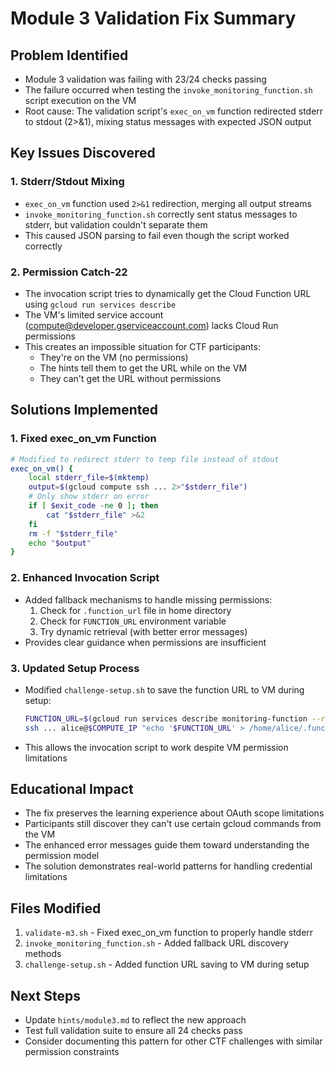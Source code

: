 # Module 3 Validation Fix Summary

## Problem Identified
- Module 3 validation was failing with 23/24 checks passing
- The failure occurred when testing the `invoke_monitoring_function.sh` script execution on the VM
- Root cause: The validation script's `exec_on_vm` function redirected stderr to stdout (2>&1), mixing status messages with expected JSON output

## Key Issues Discovered

### 1. Stderr/Stdout Mixing
- `exec_on_vm` function used `2>&1` redirection, merging all output streams
- `invoke_monitoring_function.sh` correctly sent status messages to stderr, but validation couldn't separate them
- This caused JSON parsing to fail even though the script worked correctly

### 2. Permission Catch-22
- The invocation script tries to dynamically get the Cloud Function URL using `gcloud run services describe`
- The VM's limited service account (compute@developer.gserviceaccount.com) lacks Cloud Run permissions
- This creates an impossible situation for CTF participants:
  - They're on the VM (no permissions)
  - The hints tell them to get the URL while on the VM
  - They can't get the URL without permissions

## Solutions Implemented

### 1. Fixed exec_on_vm Function
```bash
# Modified to redirect stderr to temp file instead of stdout
exec_on_vm() {
    local stderr_file=$(mktemp)
    output=$(gcloud compute ssh ... 2>"$stderr_file")
    # Only show stderr on error
    if [ $exit_code -ne 0 ]; then
        cat "$stderr_file" >&2
    fi
    rm -f "$stderr_file"
    echo "$output"
}
```

### 2. Enhanced Invocation Script
- Added fallback mechanisms to handle missing permissions:
  1. Check for `.function_url` file in home directory
  2. Check for `FUNCTION_URL` environment variable
  3. Try dynamic retrieval (with better error messages)
- Provides clear guidance when permissions are insufficient

### 3. Updated Setup Process
- Modified `challenge-setup.sh` to save the function URL to VM during setup:
  ```bash
  FUNCTION_URL=$(gcloud run services describe monitoring-function --region=$LOCATION --format='value(status.url)')
  ssh ... alice@$COMPUTE_IP "echo '$FUNCTION_URL' > /home/alice/.function_url"
  ```
- This allows the invocation script to work despite VM permission limitations

## Educational Impact
- The fix preserves the learning experience about OAuth scope limitations
- Participants still discover they can't use certain gcloud commands from the VM
- The enhanced error messages guide them toward understanding the permission model
- The solution demonstrates real-world patterns for handling credential limitations

## Files Modified
1. `validate-m3.sh` - Fixed exec_on_vm function to properly handle stderr
2. `invoke_monitoring_function.sh` - Added fallback URL discovery methods
3. `challenge-setup.sh` - Added function URL saving to VM during setup

## Next Steps
- Update `hints/module3.md` to reflect the new approach
- Test full validation suite to ensure all 24 checks pass
- Consider documenting this pattern for other CTF challenges with similar permission constraints